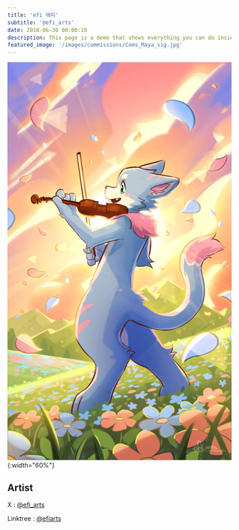 ```yaml
---
title: 'efi 에피'
subtitle: '@efi_arts'
date: 2018-06-30 00:00:19
description: This page is a demo that shows everything you can do inside portfolio and blog posts.
featured_image: '/images/commissions/Coms_Maya_sig.jpg'
---
```


![](/images/commissions/Coms_Maya_sig.jpg){:width="60%"}

## Artist

X : [@efi_arts](https://twitter.com/efi_arts)

Linktree : [@efiarts](https://linktr.ee/efiarts)